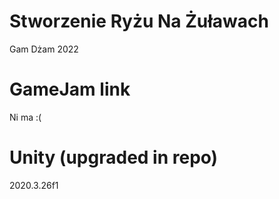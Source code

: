 # Stworzenie Ryżu Na Żuławach
Gam Dżam 2022

# GameJam link
Ni ma :(

# Unity (upgraded in repo)
2020.3.26f1
